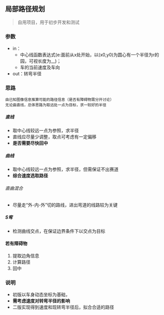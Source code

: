 ## 局部路径规划
>自用项目，用于初步开发和测试

### 参数
+ in：
  * 中心线函数表达式(e:面前从x处开始，以(x0,y0)为圆心有一个半径为r的园，可视长度为__)；  
  * 车的当前速度及车向
+ out：转弯半径

### 思路
    由已知图像信息推算可能的路径信息（是否有障碍物需分开讨论）  
    无论曲直线，总体思路为取远处一点为目标，求一较好的半径
##### 直线  
  + 取中心线较远一点为参照，求半径
  + 直线应尽量少调整，取点可考虑有一定偏移
  + **是否需要尽快回中**

##### 曲线
  + 取中心线较远一点为参照，求半径，但需保证不出赛道
  + **综合速度选取路径**

###### 直曲混合
  + 尽量走“外-内-外”切的路线，进出弯道的线路较为关键

##### S弯
  + 检测曲线交点，在保证边界条件下以交点为目标

#### 若有障碍物
  1. 提取边角信息
  2. 计算路径
  3. 回中

### 说明
+ 初版以车身动态坐标为基础，
+ **需考虑速度对转弯半径的影响**
+ 二版实现得到速度和现转弯半径后，拟合合适的路径

